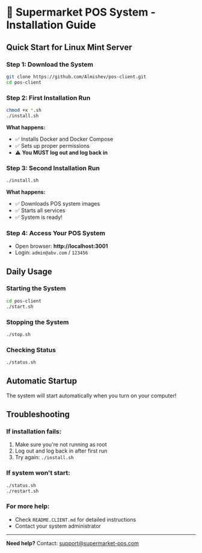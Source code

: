 # 🚀 Supermarket POS System - Installation Guide

## Quick Start for Linux Mint Server

### Step 1: Download the System
```bash
git clone https://github.com/Almishev/pos-client.git
cd pos-client
```

### Step 2: First Installation Run
```bash
chmod +x *.sh
./install.sh
```

**What happens:**
- ✅ Installs Docker and Docker Compose
- ✅ Sets up proper permissions
- ⚠️ **You MUST log out and log back in**

### Step 3: Second Installation Run
```bash
./install.sh
```

**What happens:**
- ✅ Downloads POS system images
- ✅ Starts all services
- ✅ System is ready!

### Step 4: Access Your POS System
- Open browser: **http://localhost:3001**
- Login: `admin@abv.com` / `123456`

## Daily Usage

### Starting the System
```bash
cd pos-client
./start.sh
```

### Stopping the System
```bash
./stop.sh
```

### Checking Status
```bash
./status.sh
```

## Automatic Startup

The system will start automatically when you turn on your computer!

## Troubleshooting

### If installation fails:
1. Make sure you're not running as root
2. Log out and log back in after first run
3. Try again: `./install.sh`

### If system won't start:
```bash
./status.sh
./restart.sh
```

### For more help:
- Check `README.CLIENT.md` for detailed instructions
- Contact your system administrator

---
**Need help?** Contact: support@supermarket-pos.com
